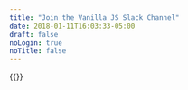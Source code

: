 ```yaml
---
title: "Join the Vanilla JS Slack Channel"
date: 2018-01-11T16:03:33-05:00
draft: false
noLogin: true
noTitle: false
---
```


{{<slack>}}